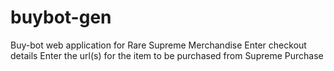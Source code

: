 # buybot-gen
Buy-bot web application for Rare Supreme Merchandise
Enter checkout details
Enter the url(s) for the item to be purchased from Supreme
Purchase